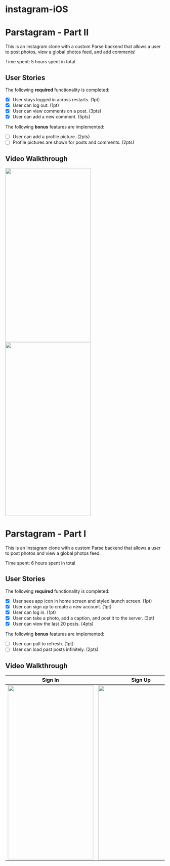 # instagram-iOS

# Parstagram - Part II

This is an Instagram clone with a custom Parse backend that allows a user to post photos, view a global photos feed, and add comments!

Time spent: 5 hours spent in total

## User Stories

The following **required** functionality is completed:

- [x] User stays logged in across restarts. (1pt)
- [x] User can log out. (1pt)
- [x] User can view comments on a post. (3pts)
- [x] User can add a new comment. (5pts)

The following **bonus** features are implemented:

- [ ] User can add a profile picture. (2pts)
- [ ] Profile pictures are shown for posts and comments. (2pts)

## Video Walkthrough

<img src="https://github.com/Nandan01/instagram-iOS/blob/main/instagram-app-pt2.gif" width="270" height="550"/>    <img src="https://github.com/Nandan01/instagram-iOS/blob/main/instagram-app-pt2.2.gif" width="270" height="550"/>

# Parstagram - Part I

This is an Instagram clone with a custom Parse backend that allows a user to post photos and view a global photos feed.

Time spent: 6 hours spent in total

## User Stories

The following **required** functionality is completed:

- [x] User sees app icon in home screen and styled launch screen. (1pt)
- [x] User can sign up to create a new account. (1pt)
- [x] User can log in. (1pt)
- [x] User can take a photo, add a caption, and post it to the server. (3pt)
- [x] User can view the last 20 posts. (4pts)

The following **bonus** features are implemented:

- [ ] User can pull to refresh. (1pt)
- [ ] User can load past posts infinitely. (2pts)

## Video Walkthrough

 Sign In                        |     Sign Up
:-------------------------:     |     :-------------------------:
<img src="https://github.com/Nandan01/instagram-iOS/blob/main/instagram-app-pt1.gif" width="270" height="550"/>     |     <img src="https://github.com/Nandan01/instagram-iOS/blob/main/instagram-pt1.2.gif" width="270" height="550"/>
